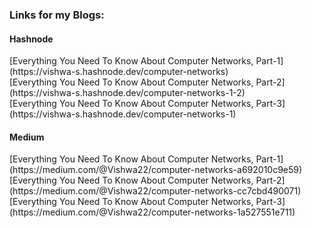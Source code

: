 <h3> Links for my Blogs: </h3>

  <h4>Hashnode</h4> 
     [Everything You Need To Know About Computer Networks, Part-1](https://vishwa-s.hashnode.dev/computer-networks) <br>
     [Everything You Need To Know About Computer Networks, Part-2](https://vishwa-s.hashnode.dev/computer-networks-1-2) <br>
     [Everything You Need To Know About Computer Networks, Part-3](https://vishwa-s.hashnode.dev/computer-networks-1) <br>
     
  <h4>Medium</h4>
     [Everything You Need To Know About Computer Networks, Part-1](https://medium.com/@Vishwa22/computer-networks-a692010c9e59) <br>
     [Everything You Need To Know About Computer Networks, Part-2](https://medium.com/@Vishwa22/computer-networks-cc7cbd490071) <br>
     [Everything You Need To Know About Computer Networks, Part-3](https://medium.com/@Vishwa22/computer-networks-1a527551e711) <br>
